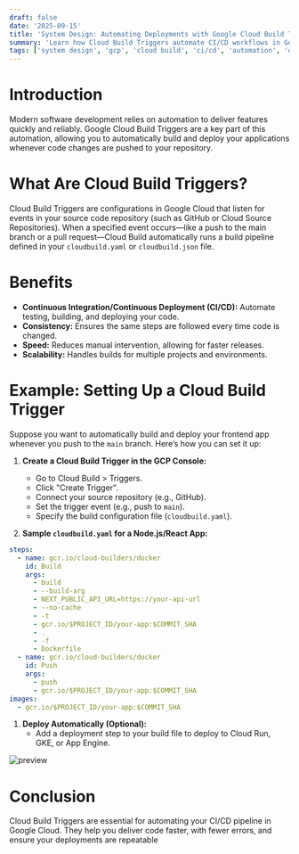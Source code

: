 ```yaml
---
draft: false
date: '2025-09-15'
title: 'System Design: Automating Deployments with Google Cloud Build Triggers'
summary: 'Learn how Cloud Build Triggers automate CI/CD workflows in Google Cloud, enabling automatic builds and deployments for your applications.'
tags: ['system design', 'gcp', 'cloud build', 'ci/cd', 'automation', 'devops']
---
```


# Introduction

Modern software development relies on automation to deliver features quickly and reliably. Google Cloud Build Triggers are a key part of this automation, allowing you to automatically build and deploy your applications whenever code changes are pushed to your repository.

# What Are Cloud Build Triggers?

Cloud Build Triggers are configurations in Google Cloud that listen for events in your source code repository (such as GitHub or Cloud Source Repositories). When a specified event occurs—like a push to the main branch or a pull request—Cloud Build automatically runs a build pipeline defined in your `cloudbuild.yaml` or `cloudbuild.json` file.

# Benefits

- **Continuous Integration/Continuous Deployment (CI/CD):** Automate testing, building, and deploying your code.
- **Consistency:** Ensures the same steps are followed every time code is changed.
- **Speed:** Reduces manual intervention, allowing for faster releases.
- **Scalability:** Handles builds for multiple projects and environments.

# Example: Setting Up a Cloud Build Trigger

Suppose you want to automatically build and deploy your frontend app whenever you push to the `main` branch. Here’s how you can set it up:

1. **Create a Cloud Build Trigger in the GCP Console:**

   - Go to Cloud Build > Triggers.
   - Click "Create Trigger".
   - Connect your source repository (e.g., GitHub).
   - Set the trigger event (e.g., push to `main`).
   - Specify the build configuration file (`cloudbuild.yaml`).

2. **Sample `cloudbuild.yaml` for a Node.js/React App:**

```yaml
steps:
  - name: gcr.io/cloud-builders/docker
    id: Build
    args:
      - build
      - --build-arg
      - NEXT_PUBLIC_API_URL=https://your-api-url
      - --no-cache
      - -t
      - gcr.io/$PROJECT_ID/your-app:$COMMIT_SHA
      - .
      - -f
      - Dockerfile
  - name: gcr.io/cloud-builders/docker
    id: Push
    args:
      - push
      - gcr.io/$PROJECT_ID/your-app:$COMMIT_SHA
images:
  - gcr.io/$PROJECT_ID/your-app:$COMMIT_SHA
```

1. **Deploy Automatically (Optional):**
   - Add a deployment step to your build file to deploy to Cloud Run, GKE, or App Engine.

<img src="/static/images/cloud-build-triggers.png" alt="preview" />

# Conclusion

Cloud Build Triggers are essential for automating your CI/CD pipeline in Google Cloud. They help you deliver code faster, with fewer errors, and ensure your deployments are repeatable
